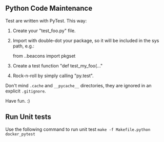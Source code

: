 ## Python Code Maintenance

Test are written with PyTest. This way:

1. Create your "test_foo.py" file.

2. Import with double-dot your package,
   so it will be included in the sys path, e.g.:

   from ..beacons import pkgset

3. Create a test function "def test_my_foo(..."

4. Rock-n-roll by simply calling "py.test".


Don't mind `.cache` and `__pycache__` directories,
they are ignored in an explicit `.gitignore`.

Have fun. :)

## Run Unit tests 

Use the following command to run unit test 
`make -f Makefile.python docker_pytest`
